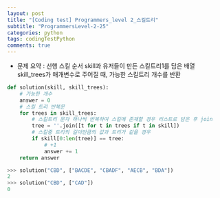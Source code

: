 ```yaml
---
layout: post
title: "[Coding test] Programmers_level 2_스킬트리"
subtitle: "ProgrammersLevel-2-25"
categories: python
tags: codingTestPython
comments: true
---
```


* 문제 요약 : 선행 스킬 순서 skill과 유저들이 만든 스킬트리1를 담은 배열 skill_trees가 매개변수로 주어질 때, 가능한 스킬트리 개수를 반환

```python
def solution(skill, skill_trees):
    # 가능한 개수
    answer = 0
    # 스킬 트리 반복문
    for trees in skill_trees:
        # 스킬트리 문자 하나씩 반복하여 스킬에 존재할 경우 리스트로 담은 후 join
        tree = ''.join([t for t in trees if t in skill])
        # 스킬중 트리의 길이만큼의 값과 트리가 같을 경우
        if skill[0:len(tree)] == tree:
            # +1
            answer += 1 
    return answer
```

```python
>>> solution("CBD", ["BACDE", "CBADF", "AECB", "BDA"])
2
>>> solution("CBD", ["CAD"])
0
```